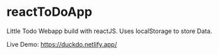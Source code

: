 # reactToDoApp

Little Todo Webapp build with reactJS. Uses localStorage to store Data.

Live Demo:
https://duckdo.netlify.app/
